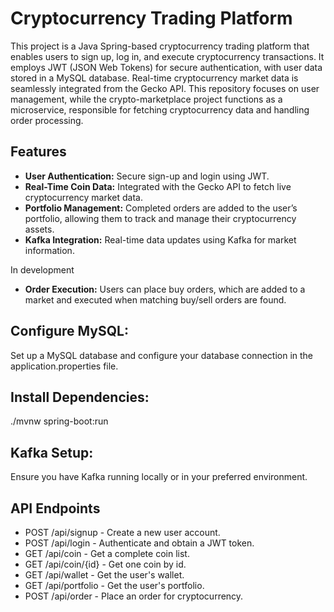 # Cryptocurrency Trading Platform

This project is a Java Spring-based cryptocurrency trading platform that enables users to sign up, log in, and execute cryptocurrency transactions. It employs JWT (JSON Web Tokens) for secure authentication, with user data stored in a MySQL database. Real-time cryptocurrency market data is seamlessly integrated from the Gecko API. This repository focuses on user management, while the crypto-marketplace project functions as a microservice, responsible for fetching cryptocurrency data and handling order processing.

## Features

- **User Authentication:** Secure sign-up and login using JWT.
- **Real-Time Coin Data:** Integrated with the Gecko API to fetch live cryptocurrency market data.
- **Portfolio Management:** Completed orders are added to the user’s portfolio, allowing them to track and manage their cryptocurrency assets.
- **Kafka Integration:** Real-time data updates using Kafka for market information.

In development
- **Order Execution:** Users can place buy orders, which are added to a market and executed when matching buy/sell orders are found.


## Configure MySQL:
Set up a MySQL database and configure your database connection in the application.properties file.

## Install Dependencies:
  ./mvnw spring-boot:run


## Kafka Setup:
Ensure you have Kafka running locally or in your preferred environment.

## API Endpoints
* POST /api/signup - Create a new user account.
* POST /api/login - Authenticate and obtain a JWT token.
* GET /api/coin - Get a complete coin list. 
* GET /api/coin/{id} - Get one coin by id. 
* GET /api/wallet - Get the user's wallet. 
* GET /api/portfolio - Get the user's portfolio. 
* POST /api/order - Place an order for cryptocurrency.
